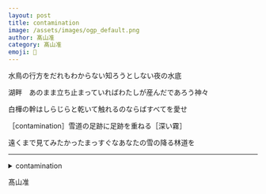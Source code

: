 ```yaml
---
layout: post
title: contamination
image: /assets/images/ogp_default.png
author: 髙山准
category: 髙山准
emoji: 💺
---
```


<div class="tanka-area"><div class="tanka">
<p>水鳥の行方をだれもわからない知ろうとしない夜の水底</p>
<p>湖畔　あのまま立ち止まっていればわたしが産んだであろう神々</p>
<p>白樺の幹はしらじらと乾いて触れるのならばすべてを愛せ</p>
<p>［contamination］雪道の足跡に足跡を重ねる［深い霧］</p>
<p>遠くまで見てみたかったまっすぐなあなたの雪の降る林道を</p></div></div>

---

<details><summary>contamination</summary>
水鳥の行方をだれもわからない知ろうとしない夜の水底<br />
湖畔　あのまま立ち止まっていればわたしが産んだであろう神々<br />
白樺の幹はしらじらと乾いて触れるのならばすべてを愛せ<br />
［contamination］雪道の足跡に足跡を重ねる［深い霧］<br />
遠くまで見てみたかったまっすぐなあなたの雪の降る林道を<br />
<br />
</details>

髙山准
